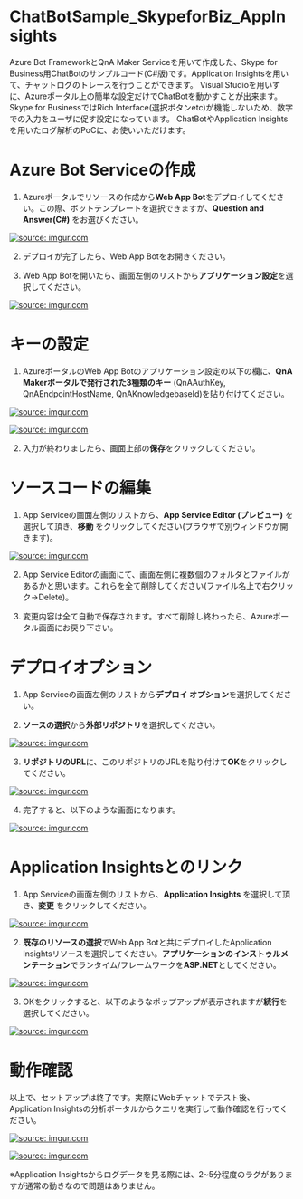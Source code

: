 # ChatBotSample_SkypeforBiz_AppInsights

Azure Bot FrameworkとQnA Maker Serviceを用いて作成した、Skype for Business用ChatBotのサンプルコード(C#版)です。Application Insightsを用いて、チャットログのトレースを行うことができます。
Visual Studioを用いずに、Azureポータル上の簡単な設定だけでChatBotを動かすことが出来ます。Skype for BusinessではRich Interface(選択ボタンetc)が機能しないため、数字での入力をユーザに促す設定になっています。 ChatBotやApplication Insightsを用いたログ解析のPoCに、お使いいただけます。

# Azure Bot Serviceの作成

1. Azureポータルでリソースの作成から**Web App Bot**をデプロイしてください。この際、ボットテンプレートを選択できますが、**Question and Answer(C#)** をお選びください。

<a href="https://imgur.com/3eyj8uB"><img src="https://i.imgur.com/3eyj8uB.png" title="source: imgur.com" /></a>

2. デプロイが完了したら、Web App Botをお開きください。

3. Web App Botを開いたら、画面左側のリストから**アプリケーション設定**を選択してください。

<a href="https://imgur.com/7HL2hCV"><img src="https://i.imgur.com/7HL2hCV.png" title="source: imgur.com" /></a>

# キーの設定

1. AzureポータルのWeb App Botのアプリケーション設定の以下の欄に、**QnA Makerポータルで発行された3種類のキー** (QnAAuthKey, QnAEndpointHostName, QnAKnowledgebaseId)を貼り付けてください。

<a href="https://imgur.com/fCyBe4z"><img src="https://i.imgur.com/fCyBe4z.png" title="source: imgur.com" /></a>

<a href="https://imgur.com/7ALidSR"><img src="https://i.imgur.com/7ALidSR.png" title="source: imgur.com" /></a>

2. 入力が終わりましたら、画面上部の**保存**をクリックしてください。

# ソースコードの編集

1. App Serviceの画面左側のリストから、**App Service Editor (プレビュー)** を選択して頂き、**移動** をクリックしてください(ブラウザで別ウィンドウが開きます)。

<a href="https://imgur.com/xNjbowM"><img src="https://i.imgur.com/xNjbowM.png" title="source: imgur.com" /></a>

2. App Service Editorの画面にて、画面左側に複数個のフォルダとファイルがあるかと思います。これらを全て削除してください(ファイル名上で右クリック→Delete)。

3. 変更内容は全て自動で保存されます。すべて削除し終わったら、Azureポータル画面にお戻り下さい。


# デプロイオプション

1. App Serviceの画面左側のリストから**デプロイ オプション**を選択してください。

2. **ソースの選択**から**外部リポジトリ**を選択してください。

<a href="https://imgur.com/FyEg10e"><img src="https://i.imgur.com/FyEg10e.png" title="source: imgur.com" /></a>

3. **リポジトリのURL**に、このリポジトリのURLを貼り付けて**OK**をクリックしてください。

<a href="https://imgur.com/kOxwKva"><img src="https://i.imgur.com/kOxwKva.png" title="source: imgur.com" /></a>

4. 完了すると、以下のような画面になります。

<a href="https://imgur.com/7Cohg22"><img src="https://i.imgur.com/7Cohg22.png" title="source: imgur.com" /></a>

# Application Insightsとのリンク

1. App Serviceの画面左側のリストから、**Application Insights** を選択して頂き、**変更** をクリックしてください。

<a href="https://imgur.com/kfkTXsn"><img src="https://i.imgur.com/kfkTXsn.png" title="source: imgur.com" /></a>

2. **既存のリソースの選択**でWeb App Botと共にデプロイしたApplication Insightsリソースを選択してください。**アプリケーションのインストゥルメンテーション**でランタイム/フレームワークを**ASP.NET**としてください。

<a href="https://imgur.com/xr0G9Oh"><img src="https://i.imgur.com/xr0G9Oh.png" title="source: imgur.com" /></a>

3. OKをクリックすると、以下のようなポップアップが表示されますが**続行**を選択してください。

<a href="https://imgur.com/RYGTmta"><img src="https://i.imgur.com/RYGTmta.png" title="source: imgur.com" /></a>

# 動作確認

以上で、セットアップは終了です。実際にWebチャットでテスト後、Application Insightsの分析ポータルからクエリを実行して動作確認を行ってください。

<a href="https://imgur.com/38pzIM1"><img src="https://i.imgur.com/38pzIM1.png" title="source: imgur.com" /></a>

<a href="https://imgur.com/7FyHALO"><img src="https://i.imgur.com/7FyHALO.png" title="source: imgur.com" /></a>

※Application Insightsからログデータを見る際には、2~5分程度のラグがありますが通常の動きなので問題はありません。


